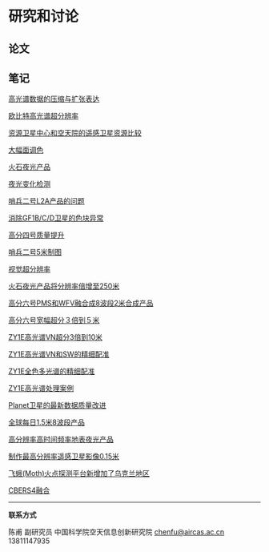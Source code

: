 # 研究和讨论



## 论文



## 笔记

[高光谱数据的压缩与扩张表达](discuss/discuss_hsi_display.html)

[欧比特高光谱超分辨率](discuss/discuss_oubite.html)

[资源卫星中心和空天院的遥感卫星资源比较](discuss/discuss_difference_cresda.html)

[大幅面调色](discuss/discuss_mosaic.html)

[火石夜光产品](discuss/discuss_flint.html)

[夜光变化检测](discuss/discuss_nightlight.html)

[哨兵二号L2A产品的问题](discuss/discuss_sentinel2_L2A.html)

[消除GF1B/C/D卫星的色块异常](discuss/discuss_section_color.md)

[高分四号质量提升](discuss/discuss_gf4.md)

[哨兵二号5米制图](discuss/discuss_sentinel2_5m.html)

[视觉超分辨率](discuss/discuss_zoomin.html)

[火石夜光产品将分辨率倍增至250米](discuss/discuss_nightlight_250m.html)

[高分六号PMS和WFV融合成8波段2米合成产品](discuss/discuss_gf6_wfv_2m.html)

[高分六号宽幅超分３倍到５米](discuss/discuss_gf6_wfv_5m.html)

[ZY1E高光谱VN超分3倍到10米](discuss/discuss_zy1e_hsi.html)

[ZY1E高光谱VN和SW的精细配准](discuss/discuss_zy1e_hsi_reg.html)

[ZY1E全色多光谱的精细配准](discuss/discuss_zy1e_pms.html)

[ZY1E高光谱处理案例](discuss/discuss_zy1e_case1.html)

[Planet卫星的最新数据质量改进](discuss/discuss_superdove.html)

[全球每日1.5米8波段产品](discuss/discuss_superdove_x2.html)

[高分辨率高时间频率地表夜光产品](discuss/discuss_sdgsat_giu.html)

[制作最高分辨率遥感卫星影像0.15米](discuss/discuss_bj3.html)

[飞蛾(Moth)火点探测平台新增加了乌克兰地区](discuss/discuss_moth_ukl.html)

[CBERS4融合](discuss/discuss_cbers4.html)


---



**联系方式**

陈甫 副研究员
中国科学院空天信息创新研究院
chenfu@aircas.ac.cn
13811147935

